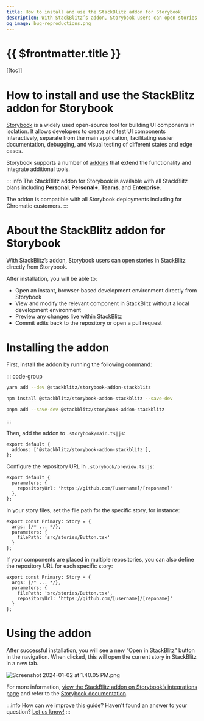 ```yaml
---
title: How to install and use the StackBlitz addon for Storybook
description: With StackBlitz’s addon, Storybook users can open stories in StackBlitz directly from Storybook.
og_image: bug-reproductions.png
---
```


# {{ $frontmatter.title }}

[[toc]]

# How to install and use the StackBlitz addon for Storybook

[Storybook](https://storybook.js.org/) is a widely used open-source tool for building UI components in isolation. It allows developers to create and test UI components interactively, separate from the main application, facilitating easier documentation, debugging, and visual testing of different states and edge cases.

Storybook supports a number of [addons](https://storybook.js.org/docs/addons) that extend the functionality and integrate additional tools.

::: info
The StackBlitz addon for Storybook is available with all StackBlitz plans including **Personal**, **Personal+**, **Teams**, and **Enterprise**.

The addon is compatible with all Storybook deployments including for Chromatic customers.
:::

# About the StackBlitz addon for Storybook

With StackBlitz’s addon, Storybook users can open stories in StackBlitz directly from Storybook.

After installation, you will be able to:

- Open an instant, browser-based development environment directly from Storybook
- View and modify the relevant component in StackBlitz without a local development environment
- Preview any changes live within StackBlitz
- Commit edits back to the repository or open a pull request

# **Installing the addon**

First, install the addon by running the following command:

::: code-group

```bash [yarn]
yarn add --dev @stackblitz/storybook-addon-stackblitz
```

```bash [npm]
npm install @stackblitz/storybook-addon-stackblitz --save-dev
```

```bash [pnpm]
pnpm add --save-dev @stackblitz/storybook-addon-stackblitz
```
:::

Then, add the addon to `.storybook/main.ts|js`:


```tsx
export default {
  addons: ['@stackblitz/storybook-addon-stackblitz'],
};

```

Configure the repository URL in `.storybook/preview.ts|js`:

```tsx
export default {
  parameters: {
    repositoryUrl: 'https://github.com/[username]/[reponame]'
  },
};
```

In your story files, set the file path for the specific story, for instance:

```tsx
export const Primary: Story = {
  args: {/* ... */},
  parameters: {
    filePath: 'src/stories/Button.tsx'
  }
};
```

If your components are placed in multiple repositories, you can also define the repository URL for each specific story:

```tsx
export const Primary: Story = {
  args: {/* ... */},
  parameters: {
    filePath: 'src/stories/Button.tsx',
    repositoryUrl: 'https://github.com/[username]/[reponame]'
  }
};
```

# Using the addon

After successful installation, you will see a new “Open in StackBlitz” button in the navigation. When clicked, this will open the current story in StackBlitz in a new tab.

![Screenshot 2024-01-02 at 1.40.05 PM.png]()

For more information, [view the StackBlitz addon on Storybook’s integrations page](https://storybook.js.org/addons/@stackblitz/storybook-addon-stackblitz/) and refer to the [Storybook documentation](https://storybook.js.org/docs/).


:::info How can we improve this guide?
Haven't found an answer to your question? [Let us know!](mailto:devrel@stackblitz.com)
:::

